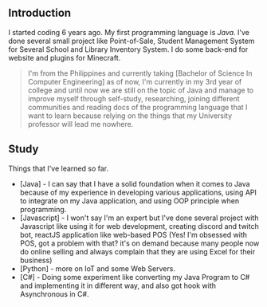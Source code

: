 ## Introduction

I started coding 6 years ago. My first programming language is *Java*.
I've done several small project like Point-of-Sale, Student Management System for Several School
and Library Inventory System. I do some back-end for website and plugins for Minecraft.

> I'm from the Philippines and currently taking [Bachelor of Science In Computer Engineering]
> as of now, I'm currently in my 3rd year of college and until now we are still on the topic
> of Java and manage to improve myself through self-study, researching, joining different communities
> and reading docs of the programming language that I want to learn because relying on the things that
> my University professor will lead me nowhere.

## Study

Things that I've learned so far.

- [Java] - I can say that I have a solid foundation when it comes to Java because of my experience in developing various applications,
using API to integrate on my Java application, and using OOP principle when programming.
- [Javascript] - I won't say I'm an expert but I've done several project with Javascript like using it for web development, creating discord
and twitch bot, reactJS application like web-based POS (Yes! I'm obsessed with POS, got a problem with that? it's on demand because many people
now do online selling and always complain that they are using Excel for their business)
- [Python] - more on IoT and some Web Servers.
- [C#] - Doing some experiment like converting my Java Program to C# and implementing it in different way, and also got hook with Asynchronous
in C#.


